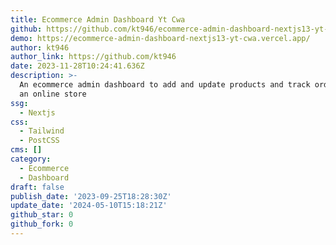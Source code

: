 ```yaml
---
title: Ecommerce Admin Dashboard Yt Cwa
github: https://github.com/kt946/ecommerce-admin-dashboard-nextjs13-yt-cwa
demo: https://ecommerce-admin-dashboard-nextjs13-yt-cwa.vercel.app/
author: kt946
author_link: https://github.com/kt946
date: 2023-11-28T10:24:41.636Z
description: >-
  An ecommerce admin dashboard to add and update products and track orders for
  an online store
ssg:
  - Nextjs
css:
  - Tailwind
  - PostCSS
cms: []
category:
  - Ecommerce
  - Dashboard
draft: false
publish_date: '2023-09-25T18:28:30Z'
update_date: '2024-05-10T15:18:21Z'
github_star: 0
github_fork: 0
---
```

